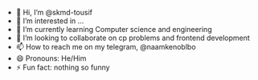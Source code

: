 - 👋 Hi, I’m @skmd-tousif
- 👀 I’m interested in ...
- 🌱 I’m currently learning Computer science and engineering
- 💞️ I’m looking to collaborate on cp problems and frontend development
- 📫 How to reach me on my telegram, @naamkenoblbo
- 😄 Pronouns: He/Him
- ⚡ Fun fact: nothing so funny

<!---
skmd-tousif/skmd-tousif is a ✨ special ✨ repository because its `README.md` (this file) appears on your GitHub profile.
You can click the Preview link to take a look at your changes.
--->
